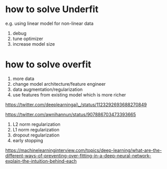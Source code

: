 
# how to solve Underfit

e.g. using linear model for non-linear data

1. debug 
2. tune optimizer
3. increase model size

# how to solve overfit

1. more data
2. change model architecture/feature engineer
3. data augmentation/regularization
4. use features from existing model which is more richer


https://twitter.com/deeplearningai\_/status/1123292693688270849

https://twitter.com/awnihannun/status/907886703473393665

1. L2 norm regularization
2. L1 norm regularization
3. dropout regularization
4. early stopping

https://machinelearninginterview.com/topics/deep-learning/what-are-the-different-ways-of-preventing-over-fitting-in-a-deep-neural-network-explain-the-intuition-behind-each


